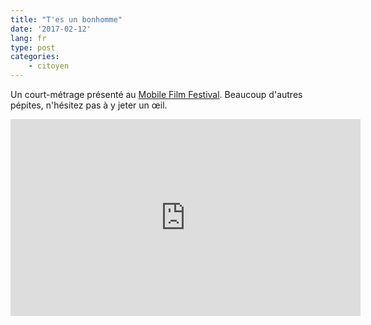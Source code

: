 ```yaml
---
title: "T'es un bonhomme"
date: '2017-02-12'
lang: fr
type: post
categories:
    - citoyen
---
```


Un court-métrage présenté au [Mobile Film Festival](http://www.mobilefilmfestival.fr/). Beaucoup d'autres pépites, n'hésitez pas à y jeter un œil.

<!-- more -->

<div class="videoWrapper">
<iframe width="560" height="315" src="https://www.youtube.com/embed/Gz_AKsxj6-M" frameborder="0" allowfullscreen></iframe>
</div>